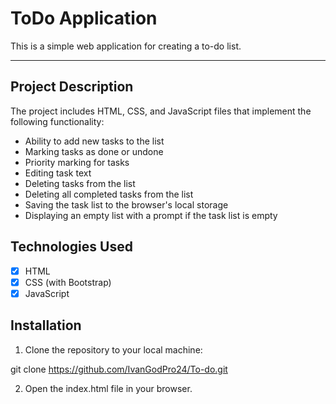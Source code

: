 # ToDo Application

This is a simple web application for creating a to-do list.

---

## Project Description

The project includes HTML, CSS, and JavaScript files that implement the following functionality:
- Ability to add new tasks to the list
- Marking tasks as done or undone
- Priority marking for tasks
- Editing task text
- Deleting tasks from the list
- Deleting all completed tasks from the list
- Saving the task list to the browser's local storage
- Displaying an empty list with a prompt if the task list is empty

## Technologies Used

- [x] HTML
- [x] CSS (with Bootstrap)
- [x] JavaScript

## Installation

1. Clone the repository to your local machine:

git clone https://github.com/IvanGodPro24/To-do.git


2. Open the index.html file in your browser.
